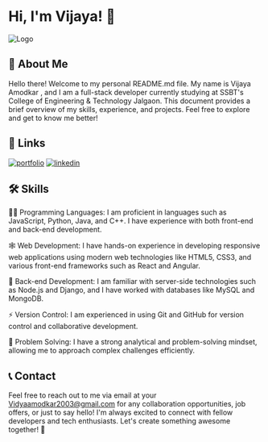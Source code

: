 # Hi, I'm Vijaya! 👋
![Logo](https://user-images.githubusercontent.com/74038190/221352975-94759904-aa4c-4032-a8ab-b546efb9c478.gif)

## 🚀 About Me
Hello there! Welcome to my personal README.md file. My name is Vijaya Amodkar , and I am a full-stack developer currently studying at SSBT's College of Engineering & Technology Jalgaon. This document provides a brief overview of my skills, experience, and projects. Feel free to explore and get to know me better!
## 🔗 Links
[![portfolio](https://img.shields.io/badge/my_portfolio-000?style=for-the-badge&logo=ko-fi&logoColor=white)]()
[![linkedin](https://img.shields.io/badge/linkedin-0A66C2?style=for-the-badge&logo=linkedin&logoColor=white)](https://www.linkedin.com/in/vijaya-amodkar-6392b227a/)
## 🛠 Skills

👩‍💻 Programming Languages: I am proficient in languages such as JavaScript, Python, Java, and C++. I have experience with both front-end and back-end development.

🕸️ Web Development: I have hands-on experience in developing responsive web applications using modern web technologies like HTML5, CSS3, and various front-end frameworks such as React and Angular.

🧠 Back-end Development: I am familiar with server-side technologies such as Node.js and Django, and I have worked with databases like MySQL and MongoDB.

⚡️ Version Control: I am experienced in using Git and GitHub for version control and collaborative development.

💬 Problem Solving: I have a strong analytical and problem-solving mindset, allowing me to approach complex challenges efficiently.
## 📞 Contact
Feel free to reach out to me via email at your  Vidyaamodkar2003@gmail.com for any collaboration opportunities, job offers, or just to say hello! I'm always excited to connect with fellow developers and tech enthusiasts.
Let's create something awesome together! 🚀
